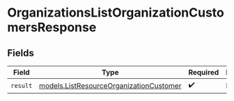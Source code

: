 # OrganizationsListOrganizationCustomersResponse


## Fields

| Field                                                                                    | Type                                                                                     | Required                                                                                 | Description                                                                              |
| ---------------------------------------------------------------------------------------- | ---------------------------------------------------------------------------------------- | ---------------------------------------------------------------------------------------- | ---------------------------------------------------------------------------------------- |
| `result`                                                                                 | [models.ListResourceOrganizationCustomer](../models/listresourceorganizationcustomer.md) | :heavy_check_mark:                                                                       | N/A                                                                                      |
